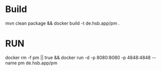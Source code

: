 # Build
mvn clean package && docker build -t de.hsb.app/pm .

# RUN

docker rm -f pm || true && docker run -d -p 8080:8080 -p 4848:4848 --name pm de.hsb.app/pm 